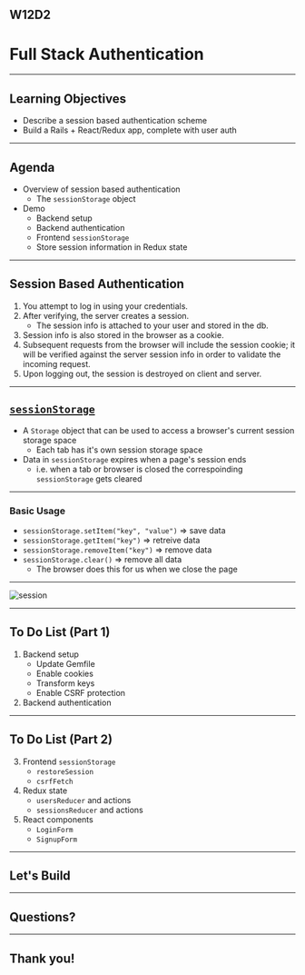 ## W12D2
# Full Stack Authentication

---

## Learning Objectives

+ Describe a session based authentication scheme
+ Build a Rails + React/Redux app, complete with user auth

---

## Agenda
- Overview of session based authentication
    - The `sessionStorage` object
- Demo
    - Backend setup
    - Backend authentication
    - Frontend `sessionStorage`
    - Store session information in Redux state

---

## Session Based Authentication

1. You attempt to log in using your credentials.
2. After verifying, the server creates a session.
	+ The session info is attached to your user and stored in the db.
3. Session info is also stored in the browser as a cookie.
4. Subsequent requests from the browser will include the session cookie; it will be verified against the server session info in order to validate the incoming request.
5. Upon logging out, the session is destroyed on client and server.

---

## [`sessionStorage`](https://developer.mozilla.org/en-US/docs/Web/API/Window/sessionStorage)

- A `Storage` object that can be used to access a browser's current session storage space
	- Each tab has it's own session storage space
- Data in `sessionStorage` expires when a page's session ends
	- i.e. when a tab or browser is closed the correspoinding `sessionStorage` gets cleared

---

### Basic Usage

-	`sessionStorage.setItem("key", "value")` => save data
- `sessionStorage.getItem("key")` => retreive data
- `sessionStorage.removeItem("key")` => remove data
- `sessionStorage.clear()` => remove all data
	* The browser does this for us when we close the page

---

![session](https://aa-ch-lecture-assets.s3.us-west-1.amazonaws.com/react-redux/fullstack-auth/session_based_authentication.jpeg)

---

## To Do List (Part 1)

1. Backend setup
	+ Update Gemfile
	+ Enable cookies
	+ Transform keys
	+ Enable CSRF protection
1. Backend authentication

---

## To Do List (Part 2)
3. Frontend `sessionStorage`
	+ `restoreSession`
	+ `csrfFetch`
1. Redux state
	+ `usersReducer` and actions
	+ `sessionsReducer` and actions
1. React components
	+ `LoginForm`
	+ `SignupForm`
  
---

## Let's Build

---

## Questions?

---

## Thank you!